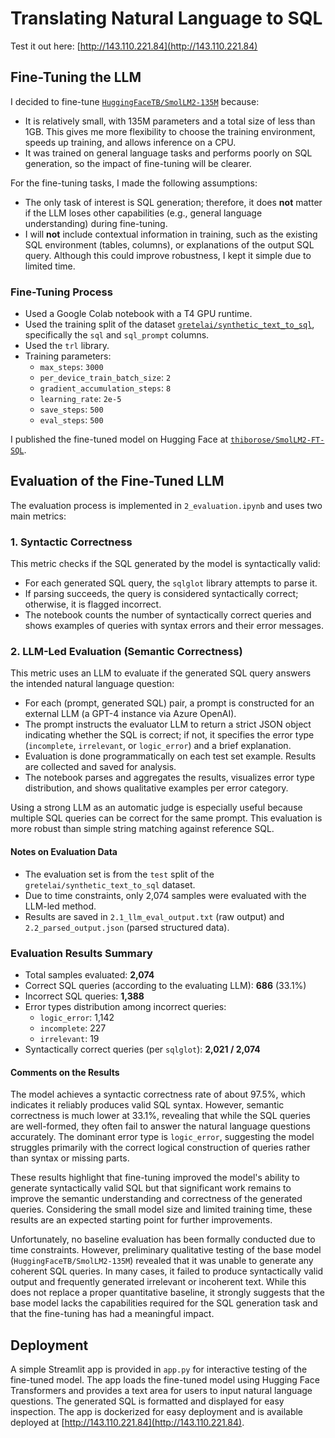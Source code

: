 # Translating Natural Language to SQL

Test it out here: [http://143.110.221.84](http://143.110.221.84)

## Fine-Tuning the LLM

I decided to fine-tune [`HuggingFaceTB/SmolLM2-135M`](https://huggingface.co/HuggingFaceTB/SmolLM2-135M) because:  
- It is relatively small, with 135M parameters and a total size of less than 1GB. This gives me more flexibility to choose the training environment, speeds up training, and allows inference on a CPU.  
- It was trained on general language tasks and performs poorly on SQL generation, so the impact of fine-tuning will be clearer.

For the fine-tuning tasks, I made the following assumptions:  
- The only task of interest is SQL generation; therefore, it does **not** matter if the LLM loses other capabilities (e.g., general language understanding) during fine-tuning.  
- I will **not** include contextual information in training, such as the existing SQL environment (tables, columns), or explanations of the output SQL query. Although this could improve robustness, I kept it simple due to limited time.

### Fine-Tuning Process

- Used a Google Colab notebook with a T4 GPU runtime.  
- Used the training split of the dataset [`gretelai/synthetic_text_to_sql`](https://huggingface.co/datasets/gretelai/synthetic_text_to_sql), specifically the `sql` and `sql_prompt` columns.  
- Used the `trl` library.  
- Training parameters:  
  - `max_steps`: `3000`  
  - `per_device_train_batch_size`: `2`  
  - `gradient_accumulation_steps`: `8`  
  - `learning_rate`: `2e-5`  
  - `save_steps`: `500`  
  - `eval_steps`: `500`

I published the fine-tuned model on Hugging Face at [`thiborose/SmolLM2-FT-SQL`](https://huggingface.co/thiborose/SmolLM2-FT-SQL).

## Evaluation of the Fine-Tuned LLM

The evaluation process is implemented in `2_evaluation.ipynb` and uses two main metrics:

### 1. Syntactic Correctness

This metric checks if the SQL generated by the model is syntactically valid:  
- For each generated SQL query, the `sqlglot` library attempts to parse it.  
- If parsing succeeds, the query is considered syntactically correct; otherwise, it is flagged incorrect.  
- The notebook counts the number of syntactically correct queries and shows examples of queries with syntax errors and their error messages.

### 2. LLM-Led Evaluation (Semantic Correctness)

This metric uses an LLM to evaluate if the generated SQL query answers the intended natural language question:  
- For each (prompt, generated SQL) pair, a prompt is constructed for an external LLM (a GPT-4 instance via Azure OpenAI).  
- The prompt instructs the evaluator LLM to return a strict JSON object indicating whether the SQL is correct; if not, it specifies the error type (`incomplete`, `irrelevant`, or `logic_error`) and a brief explanation.  
- Evaluation is done programmatically on each test set example. Results are collected and saved for analysis.  
- The notebook parses and aggregates the results, visualizes error type distribution, and shows qualitative examples per error category.

Using a strong LLM as an automatic judge is especially useful because multiple SQL queries can be correct for the same prompt. This evaluation is more robust than simple string matching against reference SQL.

#### Notes on Evaluation Data

- The evaluation set is from the `test` split of the `gretelai/synthetic_text_to_sql` dataset.  
- Due to time constraints, only 2,074 samples were evaluated with the LLM-led method.  
- Results are saved in `2.1_llm_eval_output.txt` (raw output) and `2.2_parsed_output.json` (parsed structured data).

### Evaluation Results Summary

- Total samples evaluated: **2,074**  
- Correct SQL queries (according to the evaluating LLM): **686** (33.1%)  
- Incorrect SQL queries: **1,388**  
- Error types distribution among incorrect queries:  
  - `logic_error`: 1,142  
  - `incomplete`: 227  
  - `irrelevant`: 19  
- Syntactically correct queries (per `sqlglot`): **2,021 / 2,074**

#### Comments on the Results

The model achieves a syntactic correctness rate of about 97.5%, which indicates it reliably produces valid SQL syntax. However, semantic correctness is much lower at 33.1%, revealing that while the SQL queries are well-formed, they often fail to answer the natural language questions accurately. The dominant error type is `logic_error`, suggesting the model struggles primarily with the correct logical construction of queries rather than syntax or missing parts.

These results highlight that fine-tuning improved the model's ability to generate syntactically valid SQL but that significant work remains to improve the semantic understanding and correctness of the generated queries. Considering the small model size and limited training time, these results are an expected starting point for further improvements.

Unfortunately, no baseline evaluation has been formally conducted due to time constraints. However, preliminary qualitative testing of the base model (`HuggingFaceTB/SmolLM2-135M`) revealed that it was unable to generate any coherent SQL queries. In many cases, it failed to produce syntactically valid output and frequently generated irrelevant or incoherent text. While this does not replace a proper quantitative baseline, it strongly suggests that the base model lacks the capabilities required for the SQL generation task and that the fine-tuning has had a meaningful impact.

## Deployment

A simple Streamlit app is provided in `app.py` for interactive testing of the fine-tuned model. The app loads the fine-tuned model using Hugging Face Transformers and provides a text area for users to input natural language questions. The generated SQL is formatted and displayed for easy inspection. The app is dockerized for easy deployment and is available deployed at [http://143.110.221.84](http://143.110.221.84).

<!-- ## Deploying the LLM


Deployment steps:
```
az login

az group create -n nl2sql -l northeurope

az acr create --resource-group nl2sql --name nl2sqlregistry --sku Basic

az acr login --name nl2sqlregistry.azurecr.io

az acr build --registry nl2sqlregistry --image nl2sqlregistry.azurecr.io/nl2sql:latest .
```

Now, in my digital ocean GPU-enabled droplet: 
````
docker login nl2sqlregistry.azurecr.io -u nl2sqlregistry -p <password>
docker pull nl2sqlregistry.azurecr.io/nl2sql:latest
docker run -d --restart unless-stopped -p 80:8501 nl2sqlregistry.azurecr.io/nl2sql:latest
``` -->